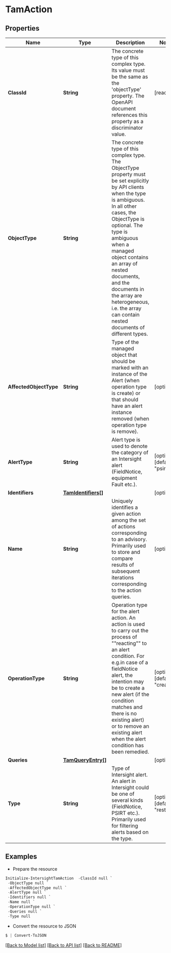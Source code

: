 # TamAction
## Properties

Name | Type | Description | Notes
------------ | ------------- | ------------- | -------------
**ClassId** | **String** | The concrete type of this complex type. Its value must be the same as the &#39;objectType&#39; property. The OpenAPI document references this property as a discriminator value. | [readonly] 
**ObjectType** | **String** | The concrete type of this complex type. The ObjectType property must be set explicitly by API clients when the type is ambiguous. In all other cases, the  ObjectType is optional.  The type is ambiguous when a managed object contains an array of nested documents, and the documents in the array are heterogeneous, i.e. the array can contain nested documents of different types. | 
**AffectedObjectType** | **String** | Type of the managed object that should be marked with an instance of the Alert (when operation type is create) or that should have an alert instance removed (when operation type is remove). | [optional] 
**AlertType** | **String** | Alert type is used to denote the category of an Intersight alert (FieldNotice, equipment Fault etc.). | [optional] [default to "psirt"]
**Identifiers** | [**TamIdentifiers[]**](TamIdentifiers.md) |  | [optional] 
**Name** | **String** | Uniquely identifies a given action among the set of actions corresponding to an advisory. Primarily used to store and compare results of subsequent iterations corresponding to the action queries. | [optional] 
**OperationType** | **String** | Operation type for the alert action. An action is used to carry out the process of &quot;&quot;reacting&quot;&quot; to an alert condition. For e.g.in case of a fieldNotice alert, the intention may be to create a new alert (if the condition matches and there is no existing alert) or to remove an existing alert when the alert condition has been remedied. | [optional] [default to "create"]
**Queries** | [**TamQueryEntry[]**](TamQueryEntry.md) |  | [optional] 
**Type** | **String** | Type of Intersight alert. An alert in Intersight could be one of several kinds (FieldNotice, PSIRT etc.). Primarily used for filtering alerts based on the type. | [optional] [default to "restApi"]

## Examples

- Prepare the resource
```powershell
Initialize-IntersightTamAction  -ClassId null `
 -ObjectType null `
 -AffectedObjectType null `
 -AlertType null `
 -Identifiers null `
 -Name null `
 -OperationType null `
 -Queries null `
 -Type null
```

- Convert the resource to JSON
```powershell
$ | Convert-ToJSON
```

[[Back to Model list]](../README.md#documentation-for-models) [[Back to API list]](../README.md#documentation-for-api-endpoints) [[Back to README]](../README.md)

